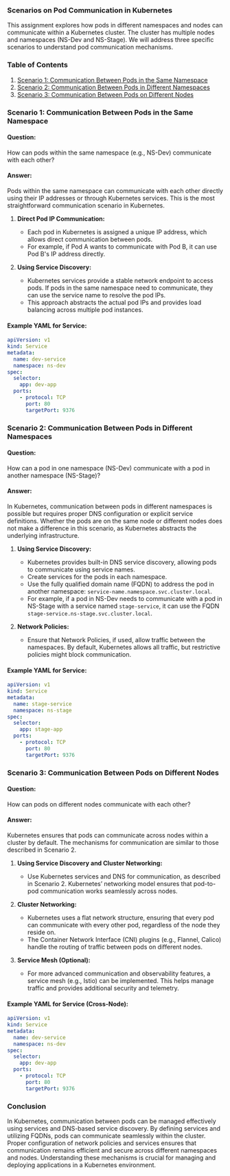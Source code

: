 ### Scenarios on Pod Communication in Kubernetes

This assignment explores how pods in different namespaces and nodes can communicate within a Kubernetes cluster. The cluster has multiple nodes and namespaces (NS-Dev and NS-Stage). We will address three specific scenarios to understand pod communication mechanisms.

### Table of Contents
1. [Scenario 1: Communication Between Pods in the Same Namespace](#scenario-1-communication-between-pods-in-the-same-namespace)
2. [Scenario 2: Communication Between Pods in Different Namespaces](#scenario-2-communication-between-pods-in-different-namespaces)
3. [Scenario 3: Communication Between Pods on Different Nodes](#scenario-3-communication-between-pods-on-different-nodes)

### Scenario 1: Communication Between Pods in the Same Namespace

#### Question:
How can pods within the same namespace (e.g., NS-Dev) communicate with each other?

#### Answer:
Pods within the same namespace can communicate with each other directly using their IP addresses or through Kubernetes services. This is the most straightforward communication scenario in Kubernetes.

1. **Direct Pod IP Communication:**
   - Each pod in Kubernetes is assigned a unique IP address, which allows direct communication between pods.
   - For example, if Pod A wants to communicate with Pod B, it can use Pod B's IP address directly.

2. **Using Service Discovery:**
   - Kubernetes services provide a stable network endpoint to access pods. If pods in the same namespace need to communicate, they can use the service name to resolve the pod IPs.
   - This approach abstracts the actual pod IPs and provides load balancing across multiple pod instances.

#### Example YAML for Service:
```yaml
apiVersion: v1
kind: Service
metadata:
  name: dev-service
  namespace: ns-dev
spec:
  selector:
    app: dev-app
  ports:
    - protocol: TCP
      port: 80
      targetPort: 9376
```

### Scenario 2: Communication Between Pods in Different Namespaces

#### Question:
How can a pod in one namespace (NS-Dev) communicate with a pod in another namespace (NS-Stage)?

#### Answer:
In Kubernetes, communication between pods in different namespaces is possible but requires proper DNS configuration or explicit service definitions. Whether the pods are on the same node or different nodes does not make a difference in this scenario, as Kubernetes abstracts the underlying infrastructure.

1. **Using Service Discovery:**
   - Kubernetes provides built-in DNS service discovery, allowing pods to communicate using service names.
   - Create services for the pods in each namespace.
   - Use the fully qualified domain name (FQDN) to address the pod in another namespace: `service-name.namespace.svc.cluster.local`.
   - For example, if a pod in NS-Dev needs to communicate with a pod in NS-Stage with a service named `stage-service`, it can use the FQDN `stage-service.ns-stage.svc.cluster.local`.

2. **Network Policies:**
   - Ensure that Network Policies, if used, allow traffic between the namespaces. By default, Kubernetes allows all traffic, but restrictive policies might block communication.

#### Example YAML for Service:
```yaml
apiVersion: v1
kind: Service
metadata:
  name: stage-service
  namespace: ns-stage
spec:
  selector:
    app: stage-app
  ports:
    - protocol: TCP
      port: 80
      targetPort: 9376
```

### Scenario 3: Communication Between Pods on Different Nodes

#### Question:
How can pods on different nodes communicate with each other?

#### Answer:
Kubernetes ensures that pods can communicate across nodes within a cluster by default. The mechanisms for communication are similar to those described in Scenario 2.

1. **Using Service Discovery and Cluster Networking:**
   - Use Kubernetes services and DNS for communication, as described in Scenario 2. Kubernetes’ networking model ensures that pod-to-pod communication works seamlessly across nodes.

2. **Cluster Networking:**
   - Kubernetes uses a flat network structure, ensuring that every pod can communicate with every other pod, regardless of the node they reside on.
   - The Container Network Interface (CNI) plugins (e.g., Flannel, Calico) handle the routing of traffic between pods on different nodes.

3. **Service Mesh (Optional):**
   - For more advanced communication and observability features, a service mesh (e.g., Istio) can be implemented. This helps manage traffic and provides additional security and telemetry.

#### Example YAML for Service (Cross-Node):
```yaml
apiVersion: v1
kind: Service
metadata:
  name: dev-service
  namespace: ns-dev
spec:
  selector:
    app: dev-app
  ports:
    - protocol: TCP
      port: 80
      targetPort: 9376
```

### Conclusion

In Kubernetes, communication between pods can be managed effectively using services and DNS-based service discovery. By defining services and utilizing FQDNs, pods can communicate seamlessly within the cluster. Proper configuration of network policies and services ensures that communication remains efficient and secure across different namespaces and nodes. Understanding these mechanisms is crucial for managing and deploying applications in a Kubernetes environment.
